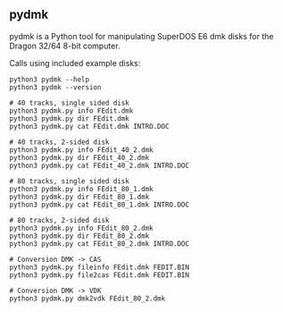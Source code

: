 ## pydmk

pydmk is a Python tool for manipulating SuperDOS E6 dmk disks
for the Dragon 32/64 8-bit computer.

Calls using included example disks:

```
python3 pydmk --help
python3 pydmk --version

# 40 tracks, single sided disk
python3 pydmk.py info FEdit.dmk
python3 pydmk.py dir FEdit.dmk
python3 pydmk.py cat FEdit.dmk INTRO.DOC

# 40 tracks, 2-sided disk
python3 pydmk.py info FEdit_40_2.dmk
python3 pydmk.py dir FEdit_40_2.dmk
python3 pydmk.py cat FEdit_40_2.dmk INTRO.DOC

# 80 tracks, single sided disk
python3 pydmk.py info FEdit_80_1.dmk
python3 pydmk.py dir FEdit_80_1.dmk
python3 pydmk.py cat FEdit_80_1.dmk INTRO.DOC

# 80 tracks, 2-sided disk
python3 pydmk.py info FEdit_80_2.dmk
python3 pydmk.py dir FEdit_80_2.dmk
python3 pydmk.py cat FEdit_80_2.dmk INTRO.DOC

# Conversion DMK -> CAS
python3 pydmk.py fileinfo FEdit.dmk FEDIT.BIN
python3 pydmk.py file2cas FEdit.dmk FEDIT.BIN

# Conversion DMK -> VDK
python3 pydmk.py dmk2vdk FEdit_80_2.dmk
```
